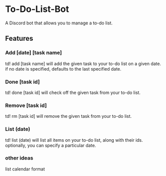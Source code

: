 # To-Do-List-Bot

A Discord bot that allows you to manage a to-do list.

## Features

### Add [date] [task name]

td! add [task name] will add the given task to your to-do list on a given date.
if no date is specified, defaults to the last specified date.

### Done [task id]

td! done [task id] will check off the given task from your to-do list.

### Remove [task id]

td! rm [task id] will remove the given task from your to-do list.

### List (date)

td! list (date) will list all items on your to-do list, along with their ids.
optionally, you can specify a particular date.


### other ideas
list calendar format
